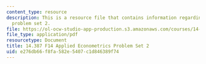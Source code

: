 ```yaml
---
content_type: resource
description: This is a resource file that contains information regarding applied econometrics
  problem set 2.
file: https://ol-ocw-studio-app-production.s3.amazonaws.com/courses/14-387-applied-econometrics-mostly-harmless-big-data-fall-2014/e276db66f8fa582e5407c1d846389f74_MIT14_387F14_Problemset2.pdf
file_type: application/pdf
resourcetype: Document
title: 14.387 F14 Applied Econometrics Problem Set 2
uid: e276db66-f8fa-582e-5407-c1d846389f74
---
```

